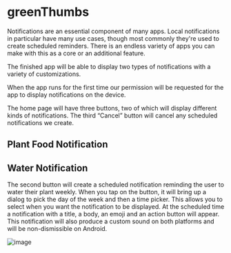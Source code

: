 # greenThumbs
Notifications are an essential component of many apps. Local notifications  in particular have many use cases, though most commonly they're used to create scheduled reminders. There is an endless variety of apps you can make with this as a core or an additional feature.

The finished app will be able to display two types of notifications with a variety of customizations.

When the app runs for the first time our permission will be requested for the app to display notifications on the device. 

The home page will have three buttons, two of which will display different kinds of notifications. The third “Cancel” button will cancel any scheduled notifications we create. 

## Plant Food Notification 

## Water Notification
The second button will create a scheduled notification reminding the user to water their plant weekly. When you tap on the button, it will bring up a dialog to pick the day of the week and then a time picker. This allows you to select when you want the notification to be displayed. At the scheduled time a notification with a title, a body, an emoji and an action button will appear. This notification will also produce a custom sound on both platforms and will be non-dismissible on Android.

![image](https://user-images.githubusercontent.com/68606147/170876215-507b333e-293a-49dd-95ed-22e964c9e7cf.png)
